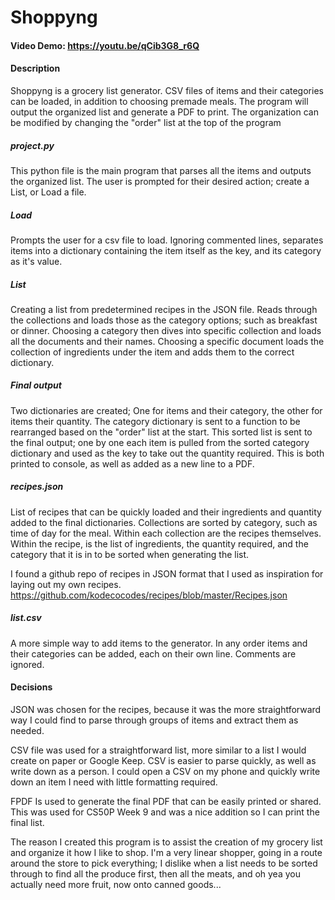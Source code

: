 # Shoppyng

#### Video Demo: https://youtu.be/qCib3G8_r6Q

#### Description

Shoppyng is a grocery list generator. CSV files of items and their categories can be loaded, in addition to choosing premade meals. The program will output the organized list and generate a PDF to print. The organization can be modified by changing the "order" list at the top of the program

##### project.py
This python file is the main program that parses all the items and outputs the organized list. The user is prompted for their desired action; create a List, or Load a file.

##### Load
Prompts the user for a csv file to load. Ignoring commented lines, separates items into a dictionary containing the item itself as the key, and its category as it's value.

##### List
Creating a list from predetermined recipes in the JSON file. Reads through the collections and loads those as the category options; such as breakfast or dinner. Choosing a category then dives into specific collection and loads all the documents and their names. Choosing a specific document loads the collection of ingredients under the item and adds them to the correct dictionary.

##### Final output
Two dictionaries are created; One for items and their category, the other for items their quantity. The category dictionary is sent to a function to be rearranged based on the "order" list at the start. This sorted list is sent to the final output; one by one each item is pulled from the sorted category dictionary and used as the key to take out the quantity required. This is both printed to console, as well as added as a new line to a PDF. 

##### recipes.json

List of recipes that can be quickly loaded and their ingredients and quantity added to the final dictionaries. Collections are sorted by category, such as time of day for the meal. Within each collection are the recipes themselves. Within the recipe, is the list of ingredients, the quantity required, and the category that it is in to be sorted when generating the list. 

I found a github repo of recipes in JSON format that I used as inspiration for laying out my own recipes. https://github.com/kodecocodes/recipes/blob/master/Recipes.json

##### list.csv

A more simple way to add items to the generator. In any order items and their categories can be added, each on their own line. Comments are ignored. 


#### Decisions

JSON was chosen for the recipes, because it was the more straightforward way I could find to parse through groups of items and extract them as needed. 

CSV file was used for a straightforward list, more similar to a list I would create on paper or Google Keep. CSV is easier to parse quickly, as well as write down as a person. I could open a CSV on my phone and quickly write down an item I need with little formatting required.

FPDF Is used to generate the final PDF that can be easily printed or shared. This was used for CS50P Week 9 and was a nice addition so I can print the final list.

The reason I created this program is to assist the creation of my grocery list and organize it how I like to shop. I'm a very linear shopper, going in a route around the store to pick everything; I dislike when a list needs to be sorted through to find all the produce first, then all the meats, and oh yea you actually need more fruit, now onto canned goods...
